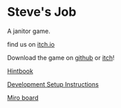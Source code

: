 # Steve's Job

A janitor game.

find us on [itch.io](https://goosegirlgames.itch.io/)

Download the game on [github](https://github.com/finnmito/steves-job/releases/latest) or [itch](https://goosegirlgames.itch.io/steves-job)!

[Hintbook](https://finnmito.github.io/)

[Development Setup Instructions](doc/UnitySetup.md)

[Miro board](https://miro.com/app/board/o9J_lLQsdcc=/)
